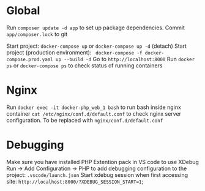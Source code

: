 # Global
Run `composer update -d app` to set up package dependencies.
Commit `app/composer.lock` to git

Start project: `docker-compose up` or `docker-compose up -d` (detach)
Start project (production environment): ` docker-compose -f docker-compose.prod.yaml up --build -d`
Go to `http://localhost:8000`
Run `docker ps` or `docker-compose ps` to check status of running containers

# Nginx
Run `docker exec -it docker-php_web_1 bash` to run bash inside nginx container
`cat /etc/nginx/conf.d/default.conf` to check nginx server configuration. To be replaced with `nginx/conf.d/default.conf`

# Debugging
Make sure you have installed PHP Extention pack in VS code to use XDebug
Run -> Add Configuration -> PHP to add debugging configuration to the project: `.vscode/launch.json`
Start xdebug session when first accessing site: `http://localhost:8000/?XDEBUG_SESSION_START=1`;